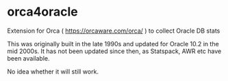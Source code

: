 # orca4oracle
Extension for Orca ( https://orcaware.com/orca/ ) to collect Oracle DB stats

This was originally built in the late 1990s and updated for Oracle 10.2 in the mid 2000s. It has not been updated since then, as Statspack, AWR etc have been available.

No idea whether it will still work.
